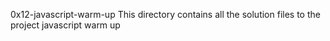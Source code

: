 0x12-javascript-warm-up
This directory contains all the solution files to the project javascript warm up
